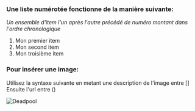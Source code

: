 ### Une liste numérotée fonctionne de la manière suivante:

*Un ensemble d'item l'un après l'autre précédé de numéro montant dans l'ordre chronologique* 

1. Mon premier item
2. Mon second item
3. Mon troisième item 

### Pour insérer une image: 

Utilisez la syntaxe suivante en metant une description de l'image entre [] Ensuite l'url entre ()

![Deadpool](http://media.comicbook.com/2017/07/deadpool-2-movie-pansexual-deadpool-1012668.jpg)
